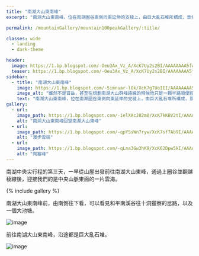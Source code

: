 ```yaml
---
title: "南湖大山東南峰"
excerpt: "南湖大山東南峰，位在南湖圈谷東側向東延伸的支稜上，由巨大亂石堆所構成，景色特殊。雖然並非百岳，但此處風景絕對更勝多數百岳山頭。"

permalink: /mountainGallery/mountain100peakGallery/:title/

classes: wide
  - landing
  - dark-theme

header:
  image: https://1.bp.blogspot.com/-Oeu3Ax_Vz_A/XcK7Uy2s2BI/AAAAAAAA5fw/GKWbUTg76J427MHpk0q2sO6_2j1AxT-hwCLcBGAsYHQ/s1600/_MG_2851.JPG
  teaser: https://1.bp.blogspot.com/-Oeu3Ax_Vz_A/XcK7Uy2s2BI/AAAAAAAA5fw/GKWbUTg76J427MHpk0q2sO6_2j1AxT-hwCLcBGAsYHQ/s1600/_MG_2851.JPG
sidebar:
  - title: "南湖大山東南峰"
    image: https://1.bp.blogspot.com/-5imnuar-lOk/XcK7gTUoIEI/AAAAAAAA5f8/WODLGXJzfA0cTEc8Bl9IhlomUiboTG1JgCLcBGAsYHQ/s1600/_MG_2858.JPG
    image_alt: "雖然不是百岳，甚至在規劃南湖大山群峰路線的時候他只是一顆半路順便經過的山峰。但站在此處還是不得不敬佩一下大自然。"
    text: "南湖大山東南峰，位在南湖圈谷東側向東延伸的支稜上，由巨大亂石堆所構成，景色特殊。雖然並非百岳，但此處風景絕對更勝多數百岳山頭。"
gallery:
  - url: 
    image_path: https://1.bp.blogspot.com/-ielXAcJ82m8/XcK7kKBV2tI/AAAAAAAA5gE/VMRwga2Fml8GVhQWPc8LIaSbPB07nL2BgCLcBGAsYHQ/s1600/_MG_2867.JPG
    alt: "南湖大山東南峰回望南湖大山東峰"
  - url: 
    image_path: https://1.bp.blogspot.com/-qpYSsWn7ryw/XcK7sf7Ab9I/AAAAAAAA5gQ/dkE9L-1YyjkNFqdITkn150fJLUZ8yG77gCLcBGAsYHQ/s1600/_MG_2872.JPG
    alt: "漫步雲端"
  - url: 
    image_path: https://1.bp.blogspot.com/-qLna3Gw3hK8/XcK62Dpw5kI/AAAAAAAA5fI/RZNKq-WxEOoJmrLNwrGRfN77g6ye2G9aQCLcBGAsYHQ/s1600/_MG_2837.JPG
    alt: "陶塞峰"
---
```


南湖中央尖行程的第三天，一早從山屋出發前往南湖大山東峰，通過上圈谷並翻越稜線後，迎接我們的是中央山脈東面的一片雲海。


{% include gallery %}

南湖大山東南峰前，由南側往下看，可以看見和平南溪谷往十洞獵寮的岔路，以及一個大池塘。

![image](https://1.bp.blogspot.com/-mAw_ASRCJNI/XcK7D05BpvI/AAAAAAAA5fc/fkSWMTN5zy41NliVMlLC47UBs477mK32gCLcBGAsYHQ/s1600/_MG_2847.JPG)

前往南湖大山東南峰，沿途都是巨大亂石堆。

![image](https://1.bp.blogspot.com/-hOuRwhah5D8/XcK7C3Z_B5I/AAAAAAAA5fY/8-d5g6N7CSwpIv0lYSUag4V1_O3BpRVNQCLcBGAsYHQ/s1600/_MG_2838.JPG)


